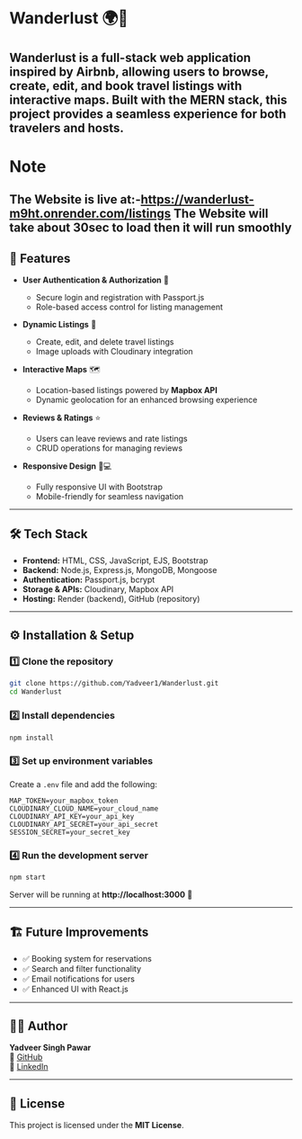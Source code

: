 # Wanderlust 🌍🏡

Wanderlust is a **full-stack web application** inspired by Airbnb, allowing users to **browse, create, edit, and book travel listings** with interactive maps. Built with the **MERN stack**, this project provides a seamless experience for both travelers and hosts.
---
# Note
The Website is live at:-https://wanderlust-m9ht.onrender.com/listings
The Website will take about 30sec to load then it will run smoothly
---

## 🚀 Features
- **User Authentication & Authorization** 🔐
  - Secure login and registration with Passport.js
  - Role-based access control for listing management

- **Dynamic Listings** 🏡
  - Create, edit, and delete travel listings
  - Image uploads with Cloudinary integration

- **Interactive Maps** 🗺️
  - Location-based listings powered by **Mapbox API**
  - Dynamic geolocation for an enhanced browsing experience

- **Reviews & Ratings** ⭐
  - Users can leave reviews and rate listings
  - CRUD operations for managing reviews

- **Responsive Design** 📱💻
  - Fully responsive UI with Bootstrap
  - Mobile-friendly for seamless navigation

---

## 🛠️ Tech Stack
- **Frontend:** HTML, CSS, JavaScript, EJS, Bootstrap
- **Backend:** Node.js, Express.js, MongoDB, Mongoose
- **Authentication:** Passport.js, bcrypt
- **Storage & APIs:** Cloudinary, Mapbox API
- **Hosting:** Render (backend), GitHub (repository)

---

## ⚙️ Installation & Setup

### 1️⃣ Clone the repository
```bash
git clone https://github.com/Yadveer1/Wanderlust.git
cd Wanderlust
```

### 2️⃣ Install dependencies
```bash
npm install
```

### 3️⃣ Set up environment variables
Create a `.env` file and add the following:
```env
MAP_TOKEN=your_mapbox_token
CLOUDINARY_CLOUD_NAME=your_cloud_name
CLOUDINARY_API_KEY=your_api_key
CLOUDINARY_API_SECRET=your_api_secret
SESSION_SECRET=your_secret_key
```

### 4️⃣ Run the development server
```bash
npm start
```
Server will be running at **http://localhost:3000** 🚀

---

## 🏗️ Future Improvements
- ✅ Booking system for reservations
- ✅ Search and filter functionality
- ✅ Email notifications for users
- ✅ Enhanced UI with React.js

---

## 👨‍💻 Author
**Yadveer Singh Pawar**  
📌 [GitHub](https://github.com/Yadveer1)  
📌 [LinkedIn](https://www.linkedin.com/in/yadveersingh/)  

---

## 📜 License
This project is licensed under the **MIT License**.

